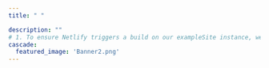 ```yaml
---
title: " "

description: ""
# 1. To ensure Netlify triggers a build on our exampleSite instance, we need to change a file in the exampleSite directory.
cascade:
  featured_image: 'Banner2.png'
---
```

